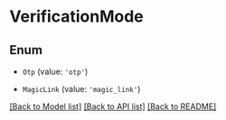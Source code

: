 # VerificationMode


## Enum

* `Otp` (value: `'otp'`)

* `MagicLink` (value: `'magic_link'`)

[[Back to Model list]](../README.md#documentation-for-models) [[Back to API list]](../README.md#documentation-for-api-endpoints) [[Back to README]](../README.md)
